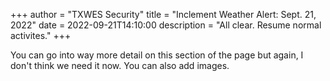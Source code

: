 +++
author = "TXWES Security"
title = "Inclement Weather Alert: Sept. 21, 2022"
date = 2022-09-21T14:10:00
description = "All clear. Resume normal activites."
+++

You can go into way more detail on this section of the page but again, I don't think we need it now. You can also add images.
